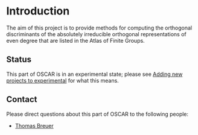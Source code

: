 # Introduction

The aim of this project is to provide methods for computing the
orthogonal discriminants of the absolutely irreducible
orthogonal representations of even degree that are listed in the
Atlas of Finite Groups.

## Status

This part of OSCAR is in an experimental state; please see [Adding new projects to experimental](@ref) for what this means.

## Contact

Please direct questions about this part of OSCAR to the following people:
* [Thomas Breuer](https://www.math.rwth-aachen.de/~Thomas.Breuer/)

